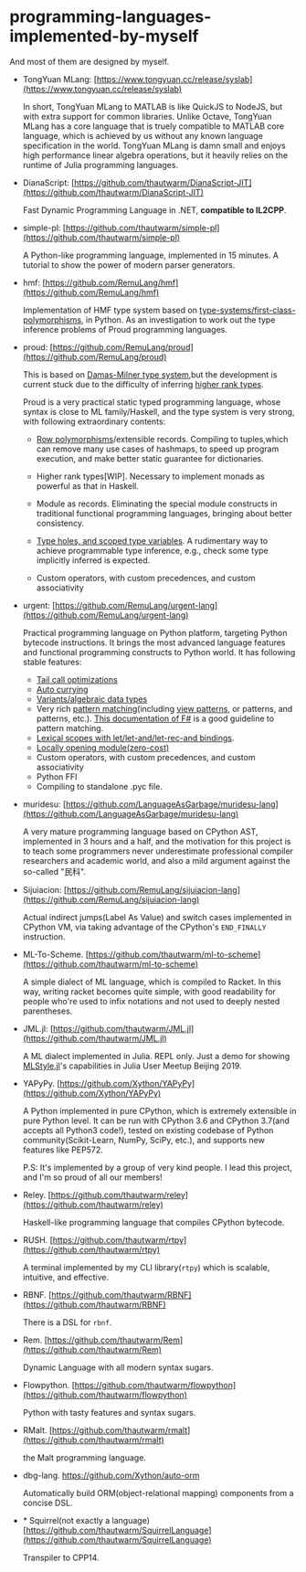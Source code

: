 # programming-languages-implemented-by-myself

And most of them are designed by myself.

- TongYuan MLang: [https://www.tongyuan.cc/release/syslab](https://www.tongyuan.cc/release/syslab)

    In short, TongYuan MLang to MATLAB is like QuickJS to NodeJS, but with extra support for common libraries. Unlike Octave, TongYuan MLang has a core language that is truely compatible to MATLAB core language, which is achieved by us without any known language specification in the world. TongYuan MLang is damn small and enjoys high performance linear algebra operations, but it heavily relies on the runtime of Julia programming languages.

- DianaScript: [https://github.com/thautwarm/DianaScript-JIT](https://github.com/thautwarm/DianaScript-JIT)

   Fast Dynamic Programming Language in .NET, **compatible to IL2CPP**. 

- simple-pl: [https://github.com/thautwarm/simple-pl](https://github.com/thautwarm/simple-pl)

   A Python-like programming language, implemented in 15 minutes. A tutorial to show the power of modern parser generators.

- hmf: [https://github.com/RemuLang/hmf](https://github.com/RemuLang/hmf)

    Implementation of HMF type system based on [type-systems/first-class-polymorphisms](https://github.com/tomprimozic/type-systems/tree/master/first_class_polymorphism), in Python. As an investigation to work out the type inference problems of Proud programming languages.


- proud: [https://github.com/RemuLang/proud](https://github.com/RemuLang/proud)

    This is based on [Damas-Milner type system](https://en.wikipedia.org/wiki/Hindley%E2%80%93Milner_type_system),but the development is current stuck due to the difficulty of inferring [higher rank types](https://wiki.haskell.org/Rank-N_types).

    Proud is a very practical static typed programming language,
    whose syntax is close to ML family/Haskell, and the type system is very strong, with following extraordinary contents:

    - [Row polymorphisms](https://en.wikipedia.org/wiki/Row_polymorphism)/extensible records. Compiling to tuples,which can remove many use cases of hashmaps, to speed up program execution, and make better static guarantee for dictionaries.

    - Higher rank types[WIP]. Necessary to implement monads as powerful as that in Haskell.
    
    - Module as records. Eliminating the special module constructs in traditional functional programming languages,
    bringing about better consistency.

    - [Type holes, and scoped type variables](https://pdfs.semanticscholar.org/e458/ad8bd20ca978e7d9b0915f9404df2f777b0c.pdf). A rudimentary way to achieve programmable type inference, e.g., check some type implicitly inferred is expected.

    - Custom operators, with custom precedences, and custom associativity




- urgent: [https://github.com/RemuLang/urgent-lang](https://github.com/RemuLang/urgent-lang)

    Practical programming language on Python platform, targeting Python bytecode instructions. It brings the most advanced language features and functional programming constructs to Python world. It has following stable features:
    - [Tail call optimizations](https://en.wikipedia.org/wiki/Tail_call)
    - [Auto currying](https://en.wikipedia.org/wiki/Currying)
    - [Variants/algebraic data types](https://en.wikipedia.org/wiki/Algebraic_data_type)
    - Very rich [pattern matching](https://en.wikipedia.org/wiki/Pattern_matching#Tree_patterns)(including [view patterns](http://dlicata.web.wesleyan.edu/pubs/lpj07views/lpj07views-anglohaskell.pdf), or patterns, and patterns, etc.). [This documentation of F#](https://docs.microsoft.com/en-us/dotnet/fsharp/language-reference/pattern-matching) is a good guideline to pattern matching.
    - [Lexical scopes with let/let-and/let-rec-and bindings](https://en.wikipedia.org/wiki/Let_expression).
    - [Locally opening module(zero-cost)](https://caml.inria.fr/pub/docs/manual-ocaml/moduleexamples.html)
    - Custom operators, with custom precedences, and custom associativity
    - Python FFI
    - Compiling to standalone .pyc file.

- muridesu: [https://github.com/LanguageAsGarbage/muridesu-lang](https://github.com/LanguageAsGarbage/muridesu-lang)
    
    A very mature programming language based on CPython AST, implemented in 3 hours and a half, and the motivation for this project is to teach some programmers never underestimate professional compiler researchers and academic world, and also a mild argument against the so-called "民科".

- Sijuiacion: [https://github.com/RemuLang/sijuiacion-lang](https://github.com/RemuLang/sijuiacion-lang)

    Actual indirect jumps(Label As Value) and switch cases implemented in CPython VM, via taking advantage of
    the CPython's `END_FINALLY` instruction.

- ML-To-Scheme. [https://github.com/thautwarm/ml-to-scheme](https://github.com/thautwarm/ml-to-scheme)

    A simple dialect of ML language, which is compiled to Racket.
    In this way, writing racket becomes quite simple,
    with good readability for people who're used to infix notations and not used to deeply nested parentheses.

- JML.jl: [https://github.com/thautwarm/JML.jl](https://github.com/thautwarm/JML.jl)

    A ML dialect implemented in Julia. REPL only. Just a demo for showing [MLStyle.jl](https://github.com/thautwarm/MLStyle.jl)'s capabilities in Julia User Meetup Beijing 2019.

- YAPyPy. [https://github.com/Xython/YAPyPy](https://github.com/Xython/YAPyPy)

    A Python implemented in pure CPython, which is extremely extensible in pure Python level.
    It can be run with CPython 3.6 and CPython 3.7(and accepts all Python3 code!), tested on existing codebase of Python community(Scikit-Learn, NumPy, SciPy, etc.),
    and supports new features like PEP572.

    P.S: It's implemented by a group of very kind people. I lead this project, and I'm so proud of all our members!

- Reley. [https://github.com/thautwarm/reley](https://github.com/thautwarm/reley)

    Haskell-like programming language that compiles CPython bytecode.

- RUSH. [https://github.com/thautwarm/rtpy](https://github.com/thautwarm/rtpy)

    A terminal implemented by my CLI library(`rtpy`) which is scalable, intuitive, and effective.

- RBNF. [https://github.com/thautwarm/RBNF](https://github.com/thautwarm/RBNF)

    There is a DSL for `rbnf`.

- Rem. [https://github.com/thautwarm/Rem](https://github.com/thautwarm/Rem)

    Dynamic Language with all modern syntax sugars.

- Flowpython. [https://github.com/thautwarm/flowpython](https://github.com/thautwarm/flowpython)

    Python with tasty features and syntax sugars.

- RMalt. [https://github.com/thautwarm/rmalt](https://github.com/thautwarm/rmalt)

    the Malt programming language.

- dbg-lang. https://github.com/Xython/auto-orm

    Automatically build ORM(object-relational mapping) components from a concise DSL.

- \* Squirrel(not exactly a language) [https://github.com/thautwarm/SquirrelLanguage](https://github.com/thautwarm/SquirrelLanguage)


    Transpiler to CPP14.















